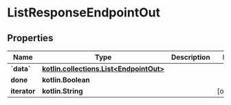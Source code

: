 
# ListResponseEndpointOut

## Properties
Name | Type | Description | Notes
------------ | ------------- | ------------- | -------------
**&#x60;data&#x60;** | [**kotlin.collections.List&lt;EndpointOut&gt;**](EndpointOut.md) |  | 
**done** | **kotlin.Boolean** |  | 
**iterator** | **kotlin.String** |  |  [optional]



